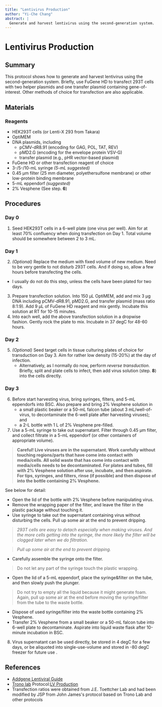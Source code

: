 ```yaml
---
title: "Lentivirus Production"
author: "Yi-Che Chang"
abstract: |
  Generate and harvest lentivirus using the second-generation system.
---
```


# Lentivirus Production

## Summary
This protocol shows how to generate and harvest lentivirus using the second-generation system. Briefly, use FuGene HD to transfect 293T cells with two helper plasmids and one transfer plasmid containing gene-of-interest. Other methods of choice for transfection are also applicable.



## Materials
### Reagents
- HEK293T cells (or Lenti-X 293 from Takara)
- OptiMEM
- DNA plasmids, including
  - pCMV-dR8.91 (encoding for GAG, POL, TAT, REV)
  - pMD2.G (encoding for the envelope protein VSV-G)
  - transfer plasmid (e.g., pHR vector-based plasmid)
- FuGene HD or other transfection reagent of choice
- 3-/5-/10-mL syringe *(5-mL suggested)*
- 0.45 μm filter (25 mm diameter, polyethersulfone membrane) or other low-protein binding membrane
- 5-mL eppendorf *(suggested)*
- 2% Vesphene (See step. **6**)



## Procedures
### Day 0
1. Seed HEK293T cells in a 6-well plate (one virus per well). Aim for at least 70% confluency when doing transfection on Day 1. Total volume should be somewhere between 2 to 3 mL.

### Day 1
2. _(Optional)_ Replace the medium with fixed volume of new medium. Need to be very gentle to not disturb 293T cells. And if doing so, allow a few hours before transfecting the cells.
  - I usually do not do this step, unless the cells have been plated for two days.
3. Prepare transfection solution. Into 150 μL OptiMEM, add and mix 3 μg DNA including pCMV-dR8.91, pMD2.G, and transfer plasmid (mass ratio 8:1:9). Add 9 μL of FuGene HD reagent and mix gently. Incubate this solution at RT for 10-15 minutes.
4. Into each well, add the above transfection solution in a dropwise fashion. Gently rock the plate to mix. Incubate in 37 degC for 48-60 hours.

### Day 2
5. _(Optional)_ Seed target cells in tissue culturing plates of choice for transduction on Day 3. Aim for rather low density (15-20%) at the day of infection.
	- Alternatively, as I normally do now, perform *reverse transduction*. Briefly, split and plate cells to infect, then add virus solution (step. **8**) into the cells directly.

### Day 3
6. Before start harvesting virus, bring syringes, filters, and 5-mL eppendorfs into BSC. Also prepare and bring 2% Vesphene solution in
    - a small plastic beaker or a 50-mL falcon tube (about 3 mL/well-of-virus, to decontaminate the 6-well plate after harvesting viruses); and 
    - a 2-L bottle with 1 L of 2% Vesphene pre-filled.
7. Use a 5-mL syringe to take out supernatant. Filter through 0.45 μm filter, and collect filtrate in a 5-mL eppendorf (or other containers of appropriate volume).
> **Careful! Live viruses are in the supernatant. Work carefully without touching regions/parts that have come into contact with media/cells. All solid waste that has come into contact with media/cells needs to be decontaminated. For plates and tubes, fill with 2% Vesphene solution after use, incubate, and then aspirate. For tips, syringes, and filters, rinse (if possible) and then dispose of into the bottle containing 2% Vesphene.** 

See below for detail:
- Open the lid of the bottle with 2% Vesphene before manipulating virus.
- Remove the wrapping paper of the filter, and leave the filter in the plastic package without touching it.
- Use syringe to take out the supernatant containing virus without disturbing the cells. Pull up some air at the end to prevent dripping.
> _293T cells are easy to detach especially when making viruses. And the more cells getting into the syringe, the more likely the filter will be clogged later when we do filtration._ 

>_Pull up some air at the end to prevent dripping._
- Carefully assemble the syringe onto the filter.
> Do not let any part of the syringe touch the plastic wrapping.
- Open the lid of a 5-mL eppendorf, place the syringe&filter on the tube, and then slowly push the plunger.
> Do not try to empty all the liquid because it might generate foam. Again, pull up some air at the end before moving the syringe/filter from the tube to the waste bottle.
- Dispose of used syringe/filter into the waste bottle containing 2% Vesphene.
- Transfer 2% Vesphene from a small beaker or a 50-mL falcon tube into 6-well plate to decontaminate. Aspirate into liquid waste flask after 10-minute incubation in BSC.

8. Virus supernatant can be used directly, be stored in 4 degC for a few days, or be aliquoted into single-use-volume and stored in -80 degC freezer for future use .



## References
- [Addgene Lentiviral Guide](https://www.addgene.org/viral-vectors/lentivirus/lenti-guide/#production)
- [Trono lab](https://tronolab.epfl.ch/page-148635-en.html) Protocol:[LV Production](https://jahia-prod.epfl.ch/files/content/sites/cpg/files/documents/Documents%20TCF/LV_production.pdf)
- Transfection ratios were obtained from J.E. Toettcher Lab and had been modified by JSP from John James's protocol based on Trono Lab and other protocols